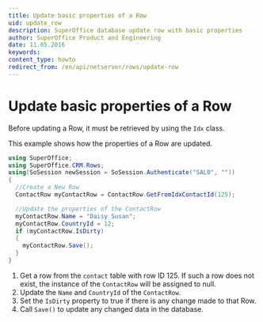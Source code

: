 ```yaml
---
title: Update basic properties of a Row
uid: update_row
description: SuperOffice database update row with basic properties
author: SuperOffice Product and Engineering
date: 11.05.2016
keywords:
content_type: howto
redirect_from: /en/api/netserver/rows/update-row
---
```


# Update basic properties of a Row

Before updating a Row, it must be retrieved by using the `Idx` class.

This example shows how the properties of a Row are updated.

```csharp
using SuperOffice;
using SuperOffice.CRM.Rows;
using(SoSession newSession = SoSession.Authenticate("SAL0", ""))
{
  //Create a New Row
  ContactRow myContactRow = ContactRow.GetFromIdxContactId(125);

  //Update the properties of the ContactRow
  myContactRow.Name = "Daisy Susan";
  myContactRow.CountryId = 12;
  if (myContactRow.IsDirty)
  {
    myContactRow.Save();
  }
}
```

1. Get a row from the `contact` table with row ID 125.
    If such a row does not exist, the instance of the `ContactRow` will be assigned to null.
2. Update the `Name` and `CountryId` of the `ContactRow`.
3. Set the `IsDirty` property to true if there is any change made to that Row.
4. Call `Save()` to update any changed data in the database.
